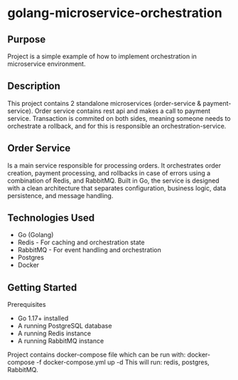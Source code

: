# golang-microservice-orchestration
## Purpose
Project is a simple example of how to implement orchestration in microservice environment.

## Description
This project contains 2 standalone microservices (order-service & payment-service). Order service contains rest api
and makes a call to payment service. Transaction is commited on both sides, meaning someone needs to orchestrate a rollback,
and for this is responsible an orchestration-service.

## Order Service
Is a main service responsible for processing orders. It orchestrates order creation, payment processing,
and rollbacks in case of errors using a combination of Redis, and RabbitMQ.
Built in Go, the service is designed with a clean architecture that separates configuration, business logic, data persistence,
and message handling.

## Technologies Used
- Go (Golang)
- Redis - For caching and orchestration state
- RabbitMQ - For event handling and orchestration
- Postgres
- Docker

## Getting Started
Prerequisites
- Go 1.17+ installed
- A running PostgreSQL database
- A running Redis instance
- A running RabbitMQ instance

Project contains docker-compose file which can be run with: docker-compose -f docker-compose.yml up -d
This will run: redis, postgres, RabbitMQ.
